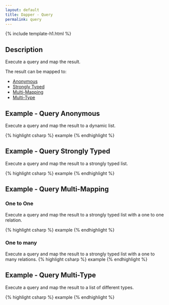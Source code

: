 ```yaml
---
layout: default
title: Dapper - Query 
permalink: query
---
```


{% include template-h1.html %}

## Description
Execute a query and map the result.

The result can be mapped to:

- [Anonymous](#example---query-anonymous)
- [Strongly Typed](#example---query-strongly-typed)
- [Multi-Mapping](#example---query-multi-mapping)
- [Multi-Type](#example---query-multi-type)

## Example - Query Anonymous
Execute a query and map the result to a dynamic list.

{% highlight csharp %}
example
{% endhighlight %}

## Example - Query Strongly Typed
Execute a query and map the result to a strongly typed list.

{% highlight csharp %}
example
{% endhighlight %}

## Example - Query Multi-Mapping

### One to One
Execute a query and map the result to a strongly typed list with a one to one relation.

{% highlight csharp %}
example
{% endhighlight %}

### One to many
Execute a query and map the result to a strongly typed list with a one to many relations.
{% highlight csharp %}
example
{% endhighlight %}

## Example - Query Multi-Type
Execute a query and map the result to a list of different types.

{% highlight csharp %}
example
{% endhighlight %}
